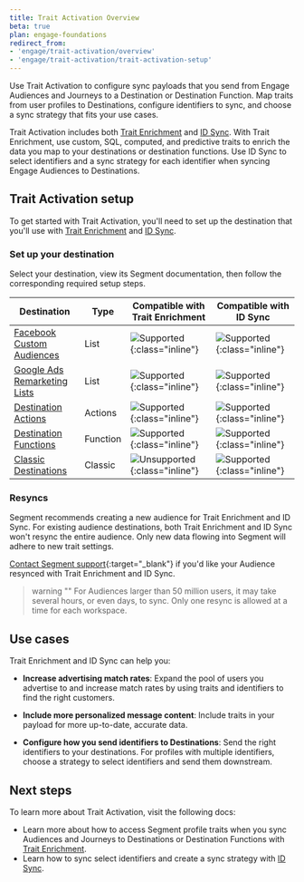 ```yaml
---
title: Trait Activation Overview
beta: true
plan: engage-foundations
redirect_from: 
- 'engage/trait-activation/overview'
- 'engage/trait-activation/trait-activation-setup'
---
```


Use Trait Activation to configure sync payloads that you send from Engage Audiences and Journeys to a Destination or Destination Function. Map traits from user profiles to Destinations, configure identifiers to sync, and choose a sync strategy that fits your use cases. 

Trait Activation includes both [Trait Enrichment](/docs/engage/trait-activation/trait-enrichment/) and [ID Sync](/docs/engage/trait-activation/id-sync/). With Trait Enrichment, use custom, SQL, computed, and predictive traits to enrich the data you map to your destinations or destination functions. Use ID Sync to select identifiers and a sync strategy for each identifier when syncing Engage Audiences to Destinations.

## Trait Activation setup

To get started with Trait Activation, you'll need to set up the destination that you'll use with [Trait Enrichment](/docs/engage/trait-activation/trait-enrichment/) and [ID Sync](/docs/engage/trait-activation/id-sync/).  


### Set up your destination

Select your destination, view its Segment documentation, then follow the corresponding required setup steps. 


|Destination            |  Type                                                                              |  Compatible with Trait Enrichment | Compatible with ID Sync |
|-----------------------| -----------------------------------------------------------------------------------| --------------------------------- | ----------------------- |
| [Facebook Custom Audiences](/docs/connections/destinations/catalog/personas-facebook-custom-audiences/)    | List     | ![Supported](/docs/images/supported.svg){:class="inline"} | ![Supported](/docs/images/supported.svg){:class="inline"} |
| [Google Ads Remarketing Lists](/docs/connections/destinations/catalog/adwords-remarketing-lists/#overview) | List     | ![Supported](/docs/images/supported.svg){:class="inline"} | ![Supported](/docs/images/supported.svg){:class="inline"} |
| [Destination Actions](/docs/connections/destinations/actions/#available-actions-based-destinations)        | Actions  | ![Supported](/docs/images/supported.svg){:class="inline"} | ![Supported](/docs/images/supported.svg){:class="inline"} |
| [Destination Functions](/docs/connections/functions/destination-functions/#create-a-destination-function)  | Function | ![Supported](/docs/images/supported.svg){:class="inline"} | ![Supported](/docs/images/supported.svg){:class="inline"} | 
| [Classic Destinations](/docs/connections/destinations/#add-a-destination)                                  | Classic  | ![Unsupported](/docs/images/unsupported.svg){:class="inline"} | ![Supported](/docs/images/supported.svg){:class="inline"} |

### Resyncs 

Segment recommends creating a new audience for Trait Enrichment and ID Sync. For existing audience destinations, both Trait Enrichment and ID Sync won't resync the entire audience. Only new data flowing into Segment will adhere to new trait settings. 

[Contact Segment support](https://segment.com/help/contact/){:target="_blank"} if you'd like your Audience resynced with Trait Enrichment and ID Sync. 

> warning ""
> For Audiences larger than 50 million users, it may take several hours, or even days, to sync. Only one resync is allowed at a time for each workspace. 


## Use cases 

Trait Enrichment and ID Sync can help you:

- **Increase advertising match rates**: Expand the pool of users you advertise to and increase match rates by using traits and identifiers to find the right customers. 

- **Include more personalized message content**: Include traits in your payload for more up-to-date, accurate data. 

- **Configure how you send identifiers to Destinations**: Send the right identifiers to your destinations. For profiles with multiple identifiers, choose a strategy to select identifiers and send them downstream.

 
## Next steps 

To learn more about Trait Activation, visit the following docs:

- Learn more about how to access Segment profile traits when you sync Audiences and Journeys to Destinations or Destination Functions with [Trait Enrichment](/docs/engage/trait-activation/trait-enrichment/).
- Learn how to sync select identifiers and create a sync strategy with [ID Sync](/docs/engage/trait-activation/id-sync/).



